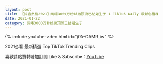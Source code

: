 ```yaml
---
layout: post
title: 【抖音熱搜2021】网曝3000万粉丝男顶流已结婚生子 1 TikTok Daily 最新必看精選合集2021 01 22
date: 2021-01-22
category: 网曝3000万粉丝男顶流已结婚生子
---
```


{% include youtube-video.html id="j0A-OAMR_iw" %}

2021必看 最新精選 Top TikTok Trending Clips

喜歡請點贊轉發加訂閱 Like & Subscribe：[YouTube](https://www.youtube.com/channel/UCAoR7VcanIPd04uEq_GIylA/videos)

